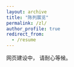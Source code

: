 ```yaml
---
layout: archive
title: "陈列展览"
permalink: /zl/
author_profile: true
redirect_from:
  - /resume
---
```


网页建设中， 请耐心等候。
